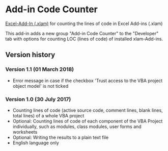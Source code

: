 # Add-in Code Counter

[Excel-Add-In (.xlam)](https://marco-krapf.de/excel/) for counting the lines of code in Excel Add-ins (.xlam)

This add-in adds a new group "Add-in Code Counter" to the "Developer" tab with options for counting LOC (lines of code) of installed xlam-Add-ins.

## Version history

### Version 1.1 (01 March 2018)
* Error message in case if the checkbox 'Trust access to the VBA project object model' is not ticked

### Version 1.0 (30 July 2017)
* Counting lines of code (active source code, comment lines, blank lines, total lines) of a whole VBA project
* Optional: Counting lines of code of each component of the VBA Project individually, such as modules, class modules, user forms and worksheets
* Optional: Writing the results to a plain text file
* English language only
